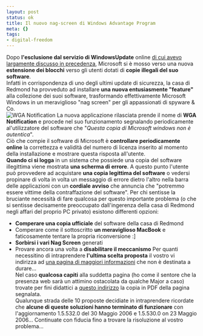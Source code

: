 ```yaml
--- 
layout: post
status: ok
title: Il nuovo nag-screen di Windows Advantage Program
meta: {}
tags: 
- digital-freedom
---
```

Dopo **l'esclusione dal servizio di WindowsUpdate** online [di cui avevo largamente discusso in precedenza](http://www.lastknight.com/2005/07/29/microsoft-genuine-advantage-craccato-in-24-ore/), Microsoft si è mosso verso una nuova **estensione dei blocchi** verso gli utenti dotati di **copie illegali del suo software**.  
Infatti in corrispondenza di uno degli ultimi update di sicurezza, la casa di Redmond ha provveduto ad installare **una nuova entusiasmente "feature"** alla collezione dei suoi software, trasformando effettivamente Microsoft Windows in un meraviglioso "nag screen" per gli appassionati di spyware & Co.  
![WGA Notification](http://fast.mgpf.it/20060603_WGA.jpg)
La nuova applicazione rilasciata prende il nome di **WGA Notification** e procede nel suo funzionamento segnalando periodicamente al'utilizzatore del software che "*Questa copia di Microsoft windows non è autentica*".  
Ciò che compie il software di Microsoft è **controllare periodicamente online** la correttezza e validità del numero di licenza inserito al momento della installazione e mostrare questa risposta all'utente.  
**Quando ci si logga** in un sistema che possiede una copia del software illegittima viene mostrata **una scherma di errore**. A questo punto l'utente può provvedere ad acquistare **una copia legittima del software** o vedersi propinare di volta in volta un messaggio di errore dietro l'altro nella barra delle applicazioni con un **cordiale avviso** che annuncia che "potremmo essere vittime della contraffazione del software".
Per chi sentisse la bruciante necessità di fare qualcosa per questo importante problema (o che si sentisse decisamente preoccupato dall'ingerenza della casa di Redmond negli affari del proprio PC privato) esistono differenti opzioni:
* **Comperare una copia ufficiale** del software della casa di Redmond
* Comperare come il sottoscritto **un meraviglioso MacBook** e faticosamente tentare la propria riconversione :]
* **Sorbirsi i vari Nag Screen** generati
* Provare ancora una volta a **disabilitare il meccanismo**
Per quanti necessitino di intraprendere **l'ultima scelta proposta** il vostro vi indirizza ad [una pagina di maggiori informazioni](http://www.mydigitallife.info/2006/04/26/disable-and-remove-windows-genuine-advantage-notifications-nag-screen/) che non è destinata a durare...  
Nel caso **qualcosa capiti** alla suddetta pagina (ho come il sentore che la presenza web sarà un attimino ostacolata da qualche Major a caso) trovate per fini didattici a [questo indirizzo](http://www.megaupload.com/it/?d=3RKG5MF9) la copia in PDF della pagina segnalata.  
Qualunque strada delle 10 proposte decidiate in intraprendere ricordate che **alcune di queste soluzioni hanno terminato di funzionare** con l'aggiornamento 1.5.532.0 del 30 Maggio 2006 e 1.5.530.0 on 23 Maggio 2006... Continuate con fiducia fino a trovare la risoluzione al vostro problema...
 
